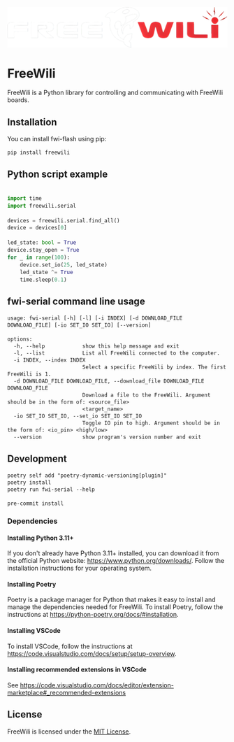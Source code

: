 ![](https://github.com/freewili/freewili-python/raw/master/logo.png)
# FreeWili

FreeWili is a Python library for controlling and communicating with FreeWili boards.

## Installation

You can install fwi-flash using pip:
```
pip install freewili
```
## Python script example

```python

import time
import freewili.serial

devices = freewili.serial.find_all()
device = devices[0]

led_state: bool = True
device.stay_open = True
for _ in range(100):
    device.set_io(25, led_state)
    led_state ^= True
    time.sleep(0.1)
```

## fwi-serial command line usage

```
usage: fwi-serial [-h] [-l] [-i INDEX] [-d DOWNLOAD_FILE DOWNLOAD_FILE] [-io SET_IO SET_IO] [--version]

options:
  -h, --help            show this help message and exit
  -l, --list            List all FreeWili connected to the computer.
  -i INDEX, --index INDEX
                        Select a specific FreeWili by index. The first FreeWili is 1.
  -d DOWNLOAD_FILE DOWNLOAD_FILE, --download_file DOWNLOAD_FILE DOWNLOAD_FILE
                        Download a file to the FreeWili. Argument should be in the form of: <source_file>
                        <target_name>
  -io SET_IO SET_IO, --set_io SET_IO SET_IO
                        Toggle IO pin to high. Argument should be in the form of: <io_pin> <high/low>
  --version             show program's version number and exit
```

## Development

```
poetry self add "poetry-dynamic-versioning[plugin]"
poetry install
poetry run fwi-serial --help

pre-commit install
```

### Dependencies
#### Installing Python 3.11+

If you don't already have Python 3.11+ installed, you can download it from the official Python website: <https://www.python.org/downloads/>. Follow the installation instructions for your operating system.

#### Installing Poetry

Poetry is a package manager for Python that makes it easy to install and manage the dependencies needed for FreeWili. To install Poetry, follow the instructions at <https://python-poetry.org/docs/#installation>.

#### Installing VSCode

To install VSCode, follow the instructions at <https://code.visualstudio.com/docs/setup/setup-overview>.


#### Installing recommended extensions in VSCode

See https://code.visualstudio.com/docs/editor/extension-marketplace#_recommended-extensions



## License
FreeWili is licensed under the [MIT License](https://opensource.org/licenses/MIT).
